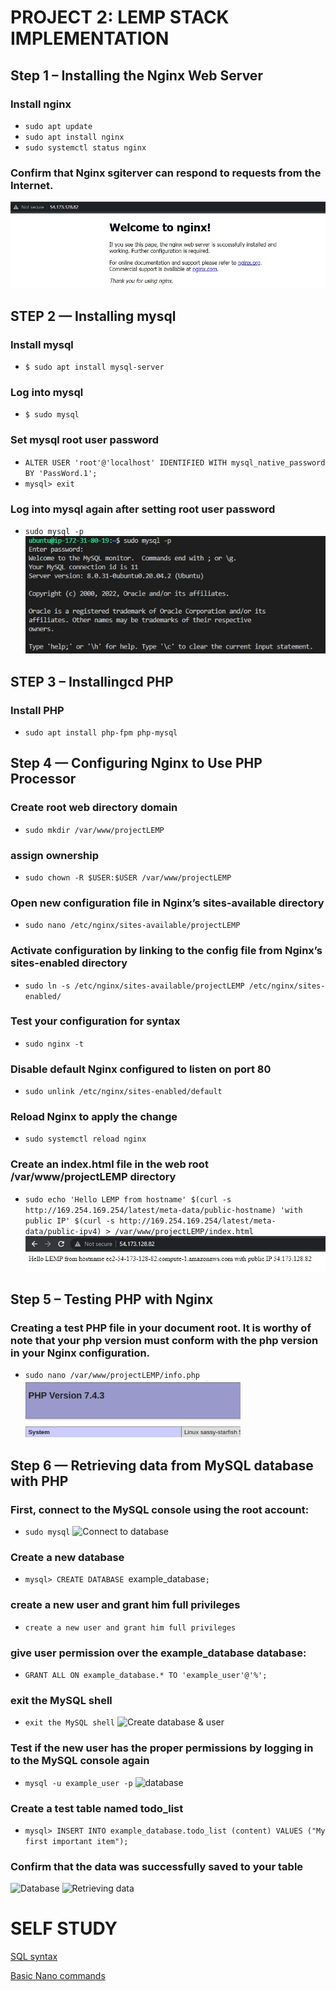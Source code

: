 # PROJECT 2: LEMP STACK IMPLEMENTATION
## Step 1 – Installing the Nginx Web Server
### Install nginx
- `sudo apt update`
- `sudo apt install nginx`
- `sudo systemctl status nginx`
### Confirm that Nginx sgiterver can respond to requests from the Internet.
![NginX server](/images/nginx-server.jpg)

## STEP 2 — Installing mysql
### Install mysql
- `$ sudo apt install mysql-server`
### Log into mysql
- `$ sudo mysql`
### Set mysql root user password
- `ALTER USER 'root'@'localhost' IDENTIFIED WITH mysql_native_password BY 'PassWord.1';`
- `mysql> exit`
### Log into mysql again after setting root user password
- `sudo mysql -p`
![MySQL Installation](/images/mysql.jpg)

## STEP 3 – Installingcd PHP
### Install PHP
- `sudo apt install php-fpm php-mysql`

## Step 4 — Configuring Nginx to Use PHP Processor
### Create root web directory domain
- `sudo mkdir /var/www/projectLEMP` 
### assign ownership
- `sudo chown -R $USER:$USER /var/www/projectLEMP`
### Open new configuration file in Nginx’s sites-available directory
- `sudo nano /etc/nginx/sites-available/projectLEMP`
### Activate configuration by linking to the config file from Nginx’s sites-enabled directory
- `sudo ln -s /etc/nginx/sites-available/projectLEMP /etc/nginx/sites-enabled/`
###  Test your configuration for syntax
- `sudo nginx -t`
### Disable default Nginx configured to listen on port 80
- `sudo unlink /etc/nginx/sites-enabled/default`
### Reload Nginx to apply the change
- `sudo systemctl reload nginx`
### Create an index.html file in the web root /var/www/projectLEMP directory
- `sudo echo 'Hello LEMP from hostname' $(curl -s http://169.254.169.254/latest/meta-data/public-hostname) 'with public IP' $(curl -s http://169.254.169.254/latest/meta-data/public-ipv4) > /var/www/projectLEMP/index.html`
![index.html](/images/html-index.jpg)

## Step 5 – Testing PHP with Nginx
### Creating a test PHP file in your document root. It is worthy of note that your php version must conform with the php version in your Nginx configuration.
- `sudo nano /var/www/projectLEMP/info.php`
![Tesst PHP with Nginx](/images/testing-php-with-nginx.jpg)

## Step 6 — Retrieving data from MySQL database with PHP
### First, connect to the MySQL console using the root account:
- `sudo mysql`
![Connect to database](/images/connect_database.jpg)
### Create a new database
- `mysql> CREATE DATABASE `example_database`;`
### create a new user and grant him full privileges
- `create a new user and grant him full privileges`
### give user permission over the example_database database:
- `GRANT ALL ON example_database.* TO 'example_user'@'%';`
### exit the MySQL shell
- `exit the MySQL shell`
![Create database & user](/images/create-database%26user.jpg)
###  Test if the new user has the proper permissions by logging in to the MySQL console again
-  `mysql -u example_user -p`
![database](/images/database.jpg)

### Create a test table named todo_list
- `mysql> INSERT INTO example_database.todo_list (content) VALUES ("My first important item");`
### Confirm that the data was successfully saved to your table
![Database](/images/confirm_-database.jpg)
![Retrieving data](/images/Retrieving-data-from-mysql-DB.jpg)



# SELF STUDY
[SQL syntax](https://www.w3schools.com/sql/sql_syntax.asp)

[Basic Nano commands](https://www.linuxandubuntu.com/home/nano-cli-text-editor-for-everyone-basic-tutorials)










